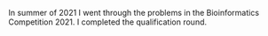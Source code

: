 In summer of 2021 I went through the problems in the Bioinformatics Competition 2021.
I completed the qualification round.